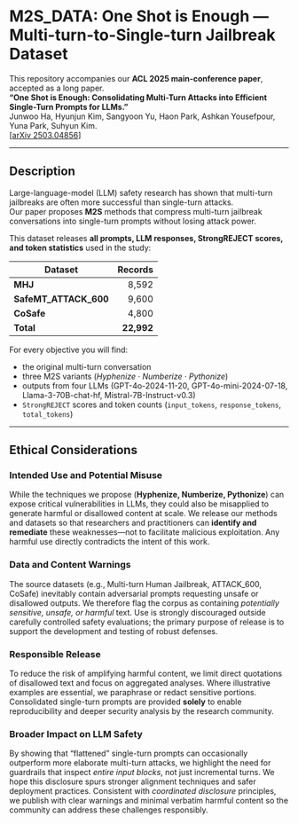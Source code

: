 # M2S_DATA: One Shot is Enough — Multi-turn-to-Single-turn Jailbreak Dataset

This repository accompanies our **ACL 2025 main-conference paper**, accepted as a long paper.  
**“One Shot is Enough: Consolidating Multi-Turn Attacks into Efficient Single-Turn Prompts for LLMs.”**  
Junwoo Ha, Hyunjun Kim, Sangyoon Yu, Haon Park, Ashkan Yousefpour, Yuna Park, Suhyun Kim.  
[[arXiv 2503.04856](https://arxiv.org/abs/2503.04856)]

---

## Description

Large-language-model (LLM) safety research has shown that multi-turn jailbreaks are often more successful than single-turn attacks.  
Our paper proposes **M2S** methods that compress multi-turn jailbreak conversations into single-turn prompts without losing attack power.

This dataset releases **all prompts, LLM responses, StrongREJECT scores, and token statistics** used in the study:

| Dataset | Records |
|---------|--------:|
| **MHJ** | 8,592 |
| **SafeMT_ATTACK_600** | 9,600 |
| **CoSafe** | 4,800 |
| **Total** | **22,992** |

For every objective you will find:

* the original multi-turn conversation  
* three M2S variants (*Hyphenize · Numberize · Pythonize*)  
* outputs from four LLMs (GPT-4o-2024-11-20, GPT-4o-mini-2024-07-18, Llama-3-70B-chat-hf, Mistral-7B-Instruct-v0.3)  
* `StrongREJECT` scores and token counts (`input_tokens`, `response_tokens`, `total_tokens`)

---

## Ethical Considerations

### Intended Use and Potential Misuse  
While the techniques we propose (**Hyphenize, Numberize, Pythonize**) can expose critical vulnerabilities in LLMs, they could also be misapplied to generate harmful or disallowed content at scale. We release our methods and datasets so that researchers and practitioners can **identify and remediate** these weaknesses—not to facilitate malicious exploitation. Any harmful use directly contradicts the intent of this work.

### Data and Content Warnings  
The source datasets (e.g., Multi-turn Human Jailbreak, ATTACK_600, CoSafe) inevitably contain adversarial prompts requesting unsafe or disallowed outputs. We therefore flag the corpus as containing *potentially sensitive, unsafe, or harmful* text. Use is strongly discouraged outside carefully controlled safety evaluations; the primary purpose of release is to support the development and testing of robust defenses.

### Responsible Release  
To reduce the risk of amplifying harmful content, we limit direct quotations of disallowed text and focus on aggregated analyses. Where illustrative examples are essential, we paraphrase or redact sensitive portions. Consolidated single-turn prompts are provided **solely** to enable reproducibility and deeper security analysis by the research community.

### Broader Impact on LLM Safety  
By showing that “flattened” single-turn prompts can occasionally outperform more elaborate multi-turn attacks, we highlight the need for guardrails that inspect *entire input blocks*, not just incremental turns. We hope this disclosure spurs stronger alignment techniques and safer deployment practices. Consistent with *coordinated disclosure* principles, we publish with clear warnings and minimal verbatim harmful content so the community can address these challenges responsibly.
